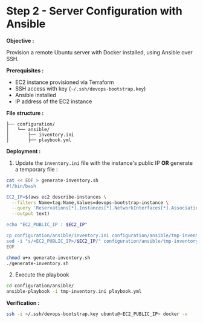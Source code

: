 # Step 2 - Server Configuration with Ansible

**Objective :**

Provision a remote Ubuntu server with Docker installed, using Ansible over SSH.

**Prerequisites :**

- EC2 instance provisioned via Terraform
- SSH access with key (`~/.ssh/devops-bootstrap.key`)
- Ansible installed
- IP address of the EC2 instance

**File structure :**

```
├── configuration/
│   └── ansible/
│       ├── inventory.ini
│       ├── playbook.yml
```

**Deployment :**

1. Update the `inventory.ini` file with the instance's public IP **OR** generate a temporary file :

```bash
cat << EOF > generate-inventory.sh
#!/bin/bash

EC2_IP=$(aws ec2 describe-instances \
  --filters Name=tag:Name,Values=devops-bootstrap-instance \
  --query 'Reservations[*].Instances[*].NetworkInterfaces[*].Association.PublicIp' \
  --output text)

echo "EC2_PUBLIC_IP : $EC2_IP"

cp configuration/ansible/inventory.ini configuration/ansible/tmp-inventory.ini
sed -i "s/<EC2_PUBLIC_IP>/$EC2_IP/" configuration/ansible/tmp-inventory.ini
EOF

chmod u+x generate-inventory.sh
./generate-inventory.sh
```

2. Execute the playbook

```bash
cd configuration/ansible/
ansible-playbook -i tmp-inventory.ini playbook.yml
```

**Verification :**

```bash
ssh -i ~/.ssh/devops-bootstrap.key ubuntu@<EC2_PUBLIC_IP> docker -v
```
